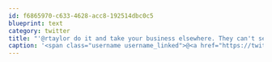 ```yaml
---
id: f6865970-c633-4628-acc8-192514dbc0c5
blueprint: text
category: twitter
title: "'@rtaylor do it and take your business elsewhere. They can't seem to honor the policies printed on their wall. @BBYCanada"
caption: '<span class="username username_linked">@<a href="https://twitter.com/rtaylor" title="Elon Musk">rtaylor</a></span> do it and take your business elsewhere. They can''t seem to honor the policies printed on their wall. @BBYCanada'
---
```

